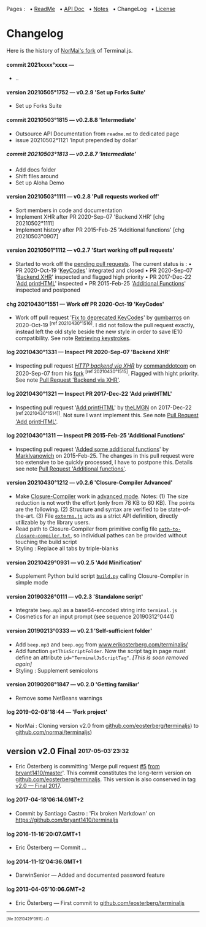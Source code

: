 Pages : &nbsp;
 • [ReadMe](./../README.md) &nbsp;
 • [API Doc](./apidoc.md) &nbsp;
 • [Notes](./notes.md) &nbsp;
 • ChangeLog &nbsp;
 • [License](./license.md)

# Changelog

Here is the history of [NorMai's fork](https://github.com/normai/terminaljs) of Terminal.js.


#### commit 2021xxxx°xxxx —
- ..

#### version 20210505°1752 — v0.2.9 'Set up Forks Suite'
- Set up Forks Suite

#### commit 20210503°1815 — v0.2.8.8 'Intermediate'
- Outsource API Documentation from `readme.md` to dedicated page
- issue 20210502°1121 'Input prepended by dollar'

##### commit 20210503°1813 — v0.2.8.7 'Intermediate'
- Add docs folder
- Shift files around
- Set up Aloha Demo

#### version 20210503°1111 — v0.2.8 'Pull requests worked off'
- Sort members in code and documentation
- Implement XHR after PR 2020-Sep-07 'Backend XHR' [chg 20210502°1111]
- Implement history after PR 2015-Feb-25 'Additional functions' [chg 20210503°0907]

#### version 20210501°1112 — v0.2.7 'Start working off pull requests'
- Started to work off the
  [pending pull requests](https://github.com/eosterberg/terminaljs/pulls).
  The current status is : • PR 2020-Oct-19 '[KeyCodes](./notes.md#retrieving_keystrokes)' integrated and closed
  • PR 2020-Sep-07 '[Backend XHR](./notes.md#pull_request_backend_via_xhr)' inspected and flagged high priority
  • PR 2017-Dec-22 '[Add printHTML](./notes.md#pull_request_add_printhtml)' inspected
  • PR 2015-Feb-25 '[Additional Functions](./notes.md#pull_request_additional_functions)' inspected and postponed

#### chg 20210430°1551 — Work off PR 2020-Oct-19 'KeyCodes'
* Work off pull request
  '[Fix to deprecated KeyCodes](https://github.com/eosterberg/terminaljs/pull/12)'
  by [gumbarros](https://github.com/gumbarros) on 2020-Oct-19
  <sup>[ref 20210430°1516]</sup>.
  I did not follow the pull request exactly,  instead left the old
  style beside the new style in order to save IE10 compatibility.
  See note [Retrieving keystrokes](./notes.md#retrieving_keystrokes).

#### log 20210430°1331 — Inspect PR 2020-Sep-07 'Backend XHR'
- Inspecting pull request
  *[HTTP backend via XHR](https://github.com/eosterberg/terminaljs/pull/11)*
  by [commanddotcom](https://github.com/commanddotcom) on 2020-Sep-07
  from his [fork](https://github.com/commanddotcom/terminaljs)
  <sup>[ref 20210430°1515]</sup>.
  Flagged with hight priority.
  See note [Pull Request 'Backend via XHR'](./notes.md#pull_request_backend_via_xhr).

#### log 20210430°1321 — Inspect PR 2017-Dec-22 'Add printHTML'
- Inspecting pull request
  '[Add printHTML](https://github.com/eosterberg/terminaljs/pull/6)'
   by [theLMGN](https://github.com/theLMGN) on 2017-Dec-22
  <sup>[ref 20210430°1514]]</sup>.
  Not sure I want implement this.
  See note [Pull Request 'Add printHTML'](./notes.md#pull_request_add_printhtml).

#### log 20210430°1311 — Inspect PR 2015-Feb-25 'Additional Functions'
* Inspecting pull request
  '[Added some additional functions](https://github.com/eosterberg/terminaljs/pull/2)'
  by [MarkIvanowich](https://github.com/MarkIvanowich) on 2015-Feb-25.
  The changes in this pull request were too extensive
  to be quickly processed, I have to postpone this.
  Details see note [Pull Request 'Additional functions'](./notes.md#pull_request_additional_functions).

#### version 20210430°1212 — v0.2.6 'Closure-Compiler Advanced'
* Make [Closure-Compiler](https://developers.google.com/closure/compiler/)
  work in [advanced mode](https://developers.google.com/closure/compiler/docs/api-tutorial3).
  Notes: (1) The size reduction is not worth the effort (only from 78 KB to 60 KB).
  The points are the following. (2) Structure and syntax are verified to be state-of-the-art.
  (3) File [`externs.js`](./externs.js)  acts as a strict API definition,
   directly utilizable by the library users.
* Read path to Closure-Compiler from primitive config file
   [`path-to-closure-compiler.txt`](./path-to-closure-compiler.txt),
   so individual pathes can be provided without touching the build script
* Styling : Replace all tabs by triple-blanks

#### version 20210429°0931 — v0.2.5 'Add Minification'
- Supplement Python build script [`build.py`](./build.py) calling Closure-Compiler in simple mode

#### version 20190326°0111 — v0.2.3 'Standalone script'
- Integrate `beep.mp3` as a base64-encoded string into `terminal.js`
- Cosmetics for an input prompt (see sequence 20190312°0441)

#### version 20190213°0333 — v0.2.1 'Self-sufficient folder'
- Add `beep.mp3` and `beep.ogg` from www.erikosterberg.com/terminaljs/
- Add function `getThisScriptFolder`. Now the script tag in page must define
      an attribute `id="TerminalJsScriptTag"`. _[This is soon removed again]_
- Styling : Supplement semicolons

#### version 20190208°1847 — v0.2.0 'Getting familiar'
- Remove some NetBeans warnings

#### log 2019-02-08'18:44 — 'Fork project'
- NorMai : Cloning version v2.0
  from [github.&#8203;com/&#8203;eosterberg/&#8203;terminaljs](https://github.com/eosterberg/terminaljs/))
  to  [github.&#8203;com/&#8203;normai/&#8203;terminaljs](https://github.com/normai/terminaljs/))

## version v2.0 Final <sup><sub>2017-05-03'23:32</sub></sup>
- Eric Österberg is committing 'Merge pull request [#5](https://github.com/eosterberg/terminaljs/pull/5)
  [from bryant1410/master](https://github.com/eosterberg/terminaljs/commit/8e0b6c23a640cb141abfbc08e67d74d9a64860a9)'.
  This commit constitutes the long-term version on
  [github.&#8203;com/&#8203;eosterberg/&#8203;terminaljs](https://github.com/eosterberg/terminaljs/).
  This version is also conserved in tag
  [v2.0 — Final 2017](https://github.com/normai/terminaljs/releases/tag/v2.0).

#### log 2017-04-18'06:14.GMT+2
- Commit by Santiago Castro : 'Fix broken Markdown'
     on https://github.com/bryant1410/terminaljs

#### log 2016-11-16'20:07.GMT+1
- Eric Österberg — Commit ...

#### log 2014-11-12'04:36.GMT+1
- DarwinSenior — Added and documented password feature

#### log 2013-04-05'10:06.GMT+2
- Eric Österberg — First commit to
[github.&#8203;com/&#8203;eosterberg/&#8203;terminaljs](https://github.com/eosterberg/terminaljs/)

---

<sup><sub>[file 20210429°0911] ܀Ω</sub></sup>
